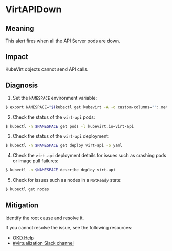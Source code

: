 # VirtAPIDown
<!--apinnick Nov 2022-->

## Meaning

This alert fires when all the API Server pods are down.

## Impact

KubeVirt objects cannot send API calls.

## Diagnosis

1. Set the `NAMESPACE` environment variable:
```bash
$ export NAMESPACE="$(kubectl get kubevirt -A -o custom-columns="":.metadata.namespace)"
```
2. Check the status of the `virt-api` pods:
```bash
$ kubectl -n $NAMESPACE get pods -l kubevirt.io=virt-api
```
3. Check the status of the `virt-api` deployment:
```bash
$ kubectl -n $NAMESPACE get deploy virt-api -o yaml
```
4. Check the `virt-api` deployment details for issues such as crashing pods or image pull failures:
```bash
$ kubectl -n $NAMESPACE describe deploy virt-api
```
5. Check for issues such as nodes in a `NotReady` state:
```bash
$ kubectl get nodes
```

## Mitigation

Identify the root cause and resolve it.

<!--DS: If you cannot resolve the issue, log in to the link:https://access.redhat.com[Customer Portal] and open a support case, attaching the artifacts gathered during the Diagnosis procedure.-->
<!--USstart-->
If you cannot resolve the issue, see the following resources:

- [OKD Help](https://www.okd.io/help/)
- [#virtualization Slack channel](https://kubernetes.slack.com/channels/virtualization)
<!--USend-->

